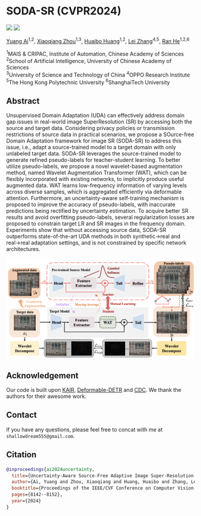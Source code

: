 # SODA-SR (CVPR2024)

<a href='https://shallowdream204.github.io/soda-sr-project/'><img src='https://img.shields.io/badge/Project-Page-Green'></a>  <a href='https://arxiv.org/pdf/2303.17783'><img src='https://img.shields.io/badge/Paper-Arxiv-red'></a>

[Yuang Ai](https://scholar.google.com/citations?user=2Qp7Y5kAAAAJ)<sup>1,2</sup>, [Xiaoqiang Zhou](https://scholar.google.com/citations?user=Z2BTkNIAAAAJ)<sup>1,3</sup>, [Huaibo Huang](https://scholar.google.com/citations?user=XMvLciUAAAAJ)<sup>1,2</sup>, [Lei Zhang](https://scholar.google.com/citations?user=tAK5l1IAAAAJ)<sup>4,5</sup>, [Ran He](https://scholar.google.com/citations?user=ayrg9AUAAAAJ)<sup>1,2,6</sup>

<sup>1</sup>MAIS & CRIPAC, Institute of Automation, Chinese Academy of Sciences<br><sup>2</sup>School of Artificial Intelligence, University of Chinese Academy of Sciences<br><sup>3</sup>University of Science and Technology of China <sup>4</sup>OPPO Research Institute<br><sup>5</sup>The Hong Kong Polytechnic University <sup>6</sup>ShanghaiTech University


## Abstract
Unsupervised Domain Adaptation (UDA) can effectively address domain gap issues in real-world image SuperResolution (SR) by accessing both the source and target data. Considering privacy policies or transmission restrictions of source data in practical scenarios, we propose a SOurce-free Domain Adaptation framework for image SR (SODA-SR) to address this issue, i.e., adapt a source-trained model to a target domain with only unlabeled target data. SODA-SR leverages the source-trained model to generate refined pseudo-labels for teacher-student learning. To better utilize pseudo-labels, we propose a novel wavelet-based augmentation method, named Wavelet Augmentation Transformer (WAT), which can be flexibly incorporated with existing networks, to implicitly produce useful augmented data. WAT learns low-frequency information of varying levels across diverse samples, which is aggregated efficiently via deformable attention. Furthermore, an uncertainty-aware self-training mechanism is proposed to improve the accuracy of pseudo-labels, with inaccurate predictions being rectified by uncertainty estimation. To acquire better SR results and avoid overfitting pseudo-labels, several regularization losses are proposed to constrain target LR and SR images in the frequency domain. Experiments show that without accessing source data, SODA-SR outperforms state-of-the-art UDA methods in both synthetic→real and real→real adaptation settings, and is not constrained by specific network architectures.

<img src="arch.png" width="800px"/>

## Acknowledgement
Our code is built upon [KAIR](https://github.com/cszn/KAIR), [Deformable-DETR](https://github.com/fundamentalvision/Deformable-DETR) and [CDC](https://github.com/xiezw5/Component-Divide-and-Conquer-for-Real-World-Image-Super-Resolution). We thank the authors for their awesome work.

## Contact
If you have any questions, please feel free to concat with me at `shallowdream555@gmail.com`.

## Citation

```BibTeX
@inproceedings{ai2024uncertainty,
  title={Uncertainty-Aware Source-Free Adaptive Image Super-Resolution with Wavelet Augmentation Transformer},
  author={Ai, Yuang and Zhou, Xiaoqiang and Huang, Huaibo and Zhang, Lei and He, Ran},
  booktitle={Proceedings of the IEEE/CVF Conference on Computer Vision and Pattern Recognition},
  pages={8142--8152},
  year={2024}
}
```
